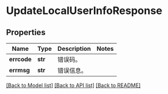# UpdateLocalUserInfoResponse

## Properties
Name | Type | Description | Notes
------------ | ------------- | ------------- | -------------
**errcode** | **str** | 错误码。 | 
**errmsg** | **str** | 错误信息。 | 

[[Back to Model list]](../README.md#documentation-for-models) [[Back to API list]](../README.md#documentation-for-api-endpoints) [[Back to README]](../README.md)


